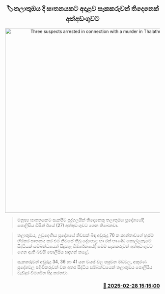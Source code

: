 <p align='center'><b><h2 align='center' title='Three suspects arrested in connection with a murder in Thalathuoya'>🏷තලාතුඔය දී ඝාතනයකට අදාළව සැකකරුවන් තිදෙනෙක් අත්අඩංගුවට</h2></b></p>
<p align='center'><img src='https://helakuru.sgp1.cdn.digitaloceanspaces.com/esana/images/lib/arrested-2[1].jpg' width='600' alt='Three suspects arrested in connection with a murder in Thalathuoya'></p>

> මනුෂ්‍ය ඝාතනයකට සැකපිට පුද්ගලයින් තිදෙනෙකු තලාතුඔය ප්‍රදේශයේදී පොලීසිය විසින් ඊයේ (27) අත්අඩංගුවට ගෙන තිබෙනවා.

> තලාතුඔය, උඩුදෙණිය ප්‍රදේශයේ නිවසක් බිඳ අවුරුදු 70 ක කාන්තාවගේ හුස්ම හිරකර ඝාතනය කර එම නිවසේ තිබූ දේපොළ හා රන් භාණ්ඩ කොල්ලකෑමේ සිද්ධියක් සම්බන්ධයෙන් සිදුකළ විමර්ශනයේදී මෙම සැකකරුවන් අත්අඩංගුවට ගෙන ඇති බවයි පොලීසිය සඳහන් කළේ.

> සැකකරුවන් අවුරුදු 34, 36 හා 41 යන වයස් වල පසුවන මඩවල, අකුරණ ප්‍රදේශවල පදිංචිකරුවන් වන අතර සිද්ධිය සම්බන්ධයෙන් තලාතුඔය පොලීසිය වැඩිදුර විමර්ශන සිදු කරනවා.



<h3 align='right'><a href='https://www.helakuru.lk/esana/p/107904/'>📅 2025-02-28 15:15:00</a></h3>
